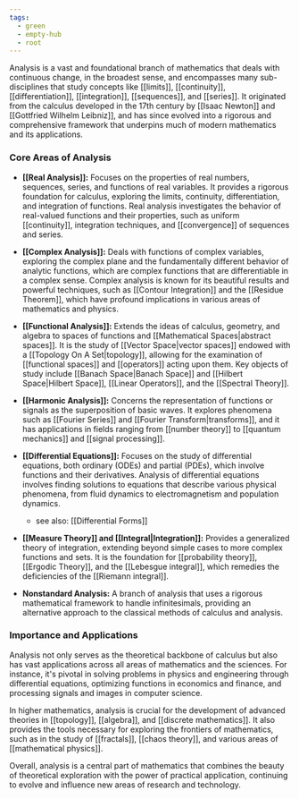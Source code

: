 ```yaml
---
tags:
  - green
  - empty-hub
  - root
---
```


Analysis is a vast and foundational branch of mathematics that deals with continuous change, in the broadest sense, and encompasses many sub-disciplines that study concepts like [[limits]], [[continuity]], [[differentiation]], [[integration]], [[sequences]], and [[series]]. It originated from the calculus developed in the 17th century by [[Isaac Newton]] and [[Gottfried Wilhelm Leibniz]], and has since evolved into a rigorous and comprehensive framework that underpins much of modern mathematics and its applications.

### Core Areas of Analysis

- **[[Real Analysis]]:** Focuses on the properties of real numbers, sequences, series, and functions of real variables. It provides a rigorous foundation for calculus, exploring the limits, continuity, differentiation, and integration of functions. Real analysis investigates the behavior of real-valued functions and their properties, such as uniform [[continuity]], integration techniques, and [[convergence]] of sequences and series.

- **[[Complex Analysis]]:** Deals with functions of complex variables, exploring the complex plane and the fundamentally different behavior of analytic functions, which are complex functions that are differentiable in a complex sense. Complex analysis is known for its beautiful results and powerful techniques, such as [[Contour Integration]] and the [[Residue Theorem]], which have profound implications in various areas of mathematics and physics.

- **[[Functional Analysis]]:** Extends the ideas of calculus, geometry, and algebra to spaces of functions and [[Mathematical Spaces|abstract spaces]]. It is the study of [[Vector Space|vector spaces]] endowed with a [[Topology On A Set|topology]], allowing for the examination of [[functional spaces]] and [[operators]] acting upon them. Key objects of study include [[Banach Space|Banach Space]] and [[Hilbert Space|Hilbert Space]], [[Linear Operators]], and the [[Spectral Theory]].

- **[[Harmonic Analysis]]:** Concerns the representation of functions or signals as the superposition of basic waves. It explores phenomena such as [[Fourier Series]] and [[Fourier Transform|transforms]], and it has applications in fields ranging from [[number theory]] to [[quantum mechanics]] and [[signal processing]].

- **[[Differential Equations]]:** Focuses on the study of differential equations, both ordinary (ODEs) and partial (PDEs), which involve functions and their derivatives. Analysis of differential equations involves finding solutions to equations that describe various physical phenomena, from fluid dynamics to electromagnetism and population dynamics.
	- see also: [[Differential Forms]]

- **[[Measure Theory]] and [[Integral|Integration]]:** Provides a generalized theory of integration, extending beyond simple cases to more complex functions and sets. It is the foundation for [[probability theory]], [[Ergodic Theory]], and the [[Lebesgue integral]], which remedies the deficiencies of the [[Riemann integral]].

- **Nonstandard Analysis:** A branch of analysis that uses a rigorous mathematical framework to handle infinitesimals, providing an alternative approach to the classical methods of calculus and analysis.

### Importance and Applications

Analysis not only serves as the theoretical backbone of calculus but also has vast applications across all areas of mathematics and the sciences. For instance, it's pivotal in solving problems in physics and engineering through differential equations, optimizing functions in economics and finance, and processing signals and images in computer science.

In higher mathematics, analysis is crucial for the development of advanced theories in [[topology]], [[algebra]], and [[discrete mathematics]]. It also provides the tools necessary for exploring the frontiers of mathematics, such as in the study of [[fractals]], [[chaos theory]], and various areas of [[mathematical physics]].

Overall, analysis is a central part of mathematics that combines the beauty of theoretical exploration with the power of practical application, continuing to evolve and influence new areas of research and technology.
